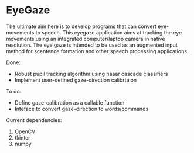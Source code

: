 # EyeGaze

The ultimate aim here is to develop programs that can convert eye-movements to speech.
This eyegaze application aims at tracking the eye movements using an integrated computer/laptop camera in native resolution.
The eye gaze is intended to be used as an augmented input method for scentence formation and other speech processing applications.

Done:
- Robust pupil tracking algorithm using haaar cascade classifiers
- Implement user-defined gaze-direction calibrtaion

To do:
- Define gaze-calibration as a callable function
- Inteface to convert gaze-direction to words/commands


Current dependencies:

1. OpenCV
2. tkinter
3. numpy
